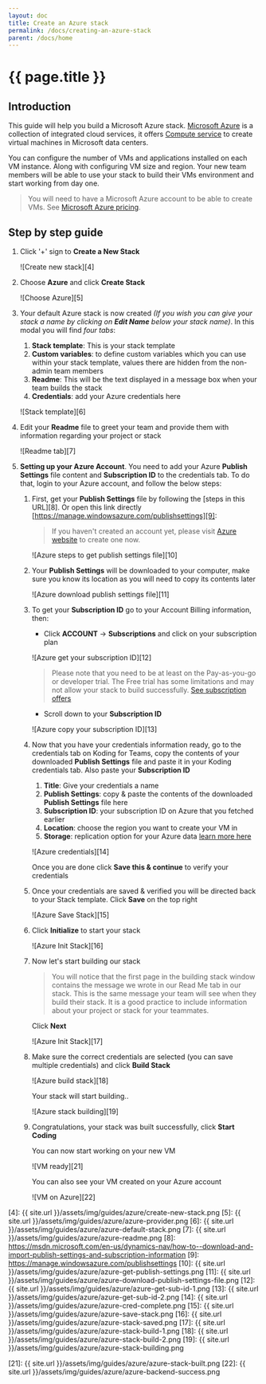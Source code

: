 ```yaml
---
layout: doc
title: Create an Azure stack
permalink: /docs/creating-an-azure-stack
parent: /docs/home
---
```


# {{ page.title }}

## Introduction

This guide will help you build a Microsoft Azure stack. [Microsoft Azure][1] is a collection of integrated cloud services, it offers [Compute service][2] to create virtual machines in Microsoft data centers.

You can configure the number of VMs and applications installed on each VM instance. Along with configuring VM size and region.
Your new team members will be able to use your stack to build their VMs environment and start working from day one.

> You will need to have a Microsoft Azure account to be able to create VMs. See [Microsoft Azure pricing][3].

## Step by step guide

1. Click '+' sign to **Create a New Stack**

    ![Create new stack][4]

2. Choose **Azure** and click **Create Stack**

    ![Choose Azure][5]

3. Your default Azure stack is now created _(If you wish you can give your stack a name by clicking on **Edit Name** below your stack name)_.
In this modal you will find _four tabs_:

    1.  **Stack template**: This is your stack template
    2.  **Custom variables**: to define custom variables which you can use within your stack template, values there are hidden from the non-admin team members
    3.  **Readme**: This will be the text displayed in a message box when your team builds the stack
    4.  **Credentials**: add your Azure credentials here

    ![Stack template][6]

4. Edit your **Readme** file to greet your team and provide them with information regarding your project or stack

    ![Readme tab][7]

5. **Setting up your Azure Account**. You need to add your Azure **Publish Settings** file content and **Subscription ID** to the credentials tab. To do that, login to your Azure account, and follow the below steps:

    1. First, get your **Publish Settings** file by following the [steps in this URL][8]. Or open this link directly [https://manage.windowsazure.com/publishsettings][9]:

        > If you haven't created an account yet, please visit [Azure website][1] to create one now.

        ![Azure steps to get publish settings file][10]

    2. Your **Publish Settings** will be downloaded to your computer, make sure you know its location as you will need to copy its contents later

        ![Azure download publish settings file][11]

    3. To get your **Subscription ID** go to your Account Billing information, then:

        - Click **ACCOUNT** -> **Subscriptions** and click on your subscription plan

        ![Azure get your subscription ID][12]

        > Please note that you need to be at least on the Pay-as-you-go or developer trial. The Free trial has some limitations and may not allow your stack to build successfully. [See subscription offers](https://account.windowsazure.com/signup?showCatalog=True)

        - Scroll down to your **Subscription ID**

        ![Azure copy your subscription ID][13]

    4. Now that you have your credentials information ready, go to the credentials tab on Koding for Teams, copy the contents of your downloaded **Publish Settings** file and paste it in your Koding credentials tab. Also paste your **Subscription ID**


        1. **Title**: Give your credentials a name
        2. **Publish Settings**: copy & paste the contents of the downloaded **Publish Settings** file here
        3. **Subscription ID**: your subscription ID on Azure that you fetched earlier
        4. **Location**: choose the region you want to create your VM in
        5. **Storage**: replication option for your Azure data [learn more here](https://docs.microsoft.com/en-us/azure/storage/storage-redundancy)

        ![Azure credentials][14]

        Once you are done click **Save this & continue** to verify your credentials

    7. Once your credentials are saved & verified you will be directed back to your Stack template. Click **Save** on the top right

        ![Azure Save Stack][15]

    8. Click **Initialize** to start your stack

        ![Azure Init Stack][16]

    9. Now let's start building our stack

        > You will notice that the first page in the building stack window contains the message we wrote in our Read Me tab in our stack. This is the same message your team will see when they build their stack. It is a good practice to include information about your project or stack for your teammates.

        Click **Next**

        ![Azure Init Stack][17]

    10. Make sure the correct credentials are selected (you can save multiple credentials) and click **Build Stack**

        ![Azure build stack][18]

        Your stack will start building..

        ![Azure stack building][19]

    11. Congratulations, your stack was built successfully, click **Start Coding**

        <!-- ![Azure stack built successfully][20] -->

        You can now start working on your new VM

        ![VM ready][21]

        You can also see your VM created on your Azure account

        ![VM on Azure][22]


[1]: https://azure.microsoft.com
[2]: https://azure.microsoft.com/en-us/services/virtual-machines/
[3]: https://azure.microsoft.com/en-us/pricing/
[4]: {{ site.url }}/assets/img/guides/azure/create-new-stack.png
[5]: {{ site.url }}/assets/img/guides/azure/azure-provider.png
[6]: {{ site.url }}/assets/img/guides/azure/azure-default-stack.png
[7]: {{ site.url }}/assets/img/guides/azure/azure-readme.png
[8]: https://msdn.microsoft.com/en-us/dynamics-nav/how-to--download-and-import-publish-settings-and-subscription-information
[9]: https://manage.windowsazure.com/publishsettings
[10]: {{ site.url }}/assets/img/guides/azure/azure-get-publish-settings.png
[11]: {{ site.url }}/assets/img/guides/azure/azure-download-publish-settings-file.png
[12]: {{ site.url }}/assets/img/guides/azure/azure-get-sub-id-1.png
[13]: {{ site.url }}/assets/img/guides/azure/azure-get-sub-id-2.png
[14]: {{ site.url }}/assets/img/guides/azure/azure-cred-complete.png
[15]: {{ site.url }}/assets/img/guides/azure/azure-save-stack.png
[16]: {{ site.url }}/assets/img/guides/azure/azure-stack-saved.png
[17]: {{ site.url }}/assets/img/guides/azure/azure-stack-build-1.png
[18]: {{ site.url }}/assets/img/guides/azure/azure-stack-build-2.png
[19]: {{ site.url }}/assets/img/guides/azure/azure-stack-building.png
<!-- [20]: -->

[21]: {{ site.url }}/assets/img/guides/azure/azure-stack-built.png
[22]: {{ site.url }}/assets/img/guides/azure/azure-backend-success.png

